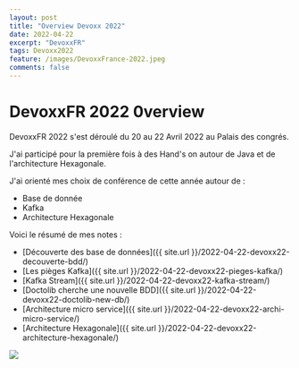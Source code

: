 ```yaml
---
layout: post
title: "Overview Devoxx 2022"
date: 2022-04-22
excerpt: "DevoxxFR"
tags: Devoxx2022
feature: /images/DevoxxFrance-2022.jpeg
comments: false
---
```


# DevoxxFR 2022 0verview

DevoxxFR 2022 s'est déroulé du 20 au 22 Avril 2022 au Palais des congrés.

J'ai participé pour la première fois à des Hand's on autour de Java et de l'architecture Hexagonale.

J'ai orienté mes choix de conférence de cette année autour de :
- Base de donnée
- Kafka
- Architecture Hexagonale


Voici le résumé de mes notes :
- [Découverte des base de données]({{ site.url }}/2022-04-22-devoxx22-decouverte-bdd/)
- [Les pièges Kafka]({{ site.url }}/2022-04-22-devoxx22-pieges-kafka/)
- [Kafka Stream]({{ site.url }}/2022-04-22-devoxx22-kafka-stream/)
- [Doctolib cherche une nouvelle BDD]({{ site.url }}/2022-04-22-devoxx22-doctolib-new-db/)
- [Architecture micro service]({{ site.url }}/2022-04-22-devoxx22-archi-micro-service/)
- [Architecture Hexagonale]({{ site.url }}/2022-04-22-devoxx22-architecture-hexagonale/)


<img src="{{ site.url }}/images/2022-04-22-devoxx22/devoxx-10-ans.jpg">